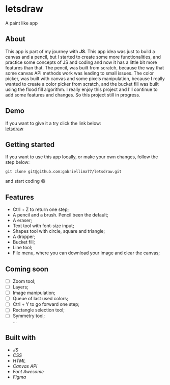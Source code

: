# letsdraw

A paint like app

## About

This app is part of my journey with **JS**. This app idea was just to build a canvas and a pencil, but I started to create some more functionalities, and practice some concepts of JS and coding and now it has a little bit more features than that. The pencil, was built from scratch, because the way that some canvas API methods work was leading to small issues. The color picker, was built with canvas and some pixels manipulation, because I really wanted to create a color picker from scratch, and the bucket fill was built using the flood fill algorithm. I really enjoy this project and I'll continue to add some features and changes. So this project still in progress.

## Demo
If you want to give it a try click the link below: </br>
[letsdraw](https://gabriellima77.github.io/letsdraw/)

## Getting started
If you want to use this app locally, or make your own changes, follow the step below: </br>
```
git clone git@github.com:gabriellima77/letsdraw.git
```
and start coding :smile:

## Features
- Ctrl + Z to return one step;
- A pencil and a brush. Pencil been the default;
- A eraser;
- Text tool with font-size input;
- Shapes tool with circle, square and triangle;
- A dropper;
- Bucket fill;
- Line tool;
- File menu, where you can download your image and clear the canvas;

## Coming soon

- [ ] Zoom tool; 
- [ ] Layers;
- [ ] Image manipulation;
- [ ] Queue of last used colors;
- [ ] Ctrl + Y to go forward one step;
- [ ] Rectangle selection tool;
- [ ] Symmetry tool;</br>
...

## Built with
- *JS*
- *CSS*
- *HTML*
- *Canvas API*
- *Font Awesome*
- *Figma*
